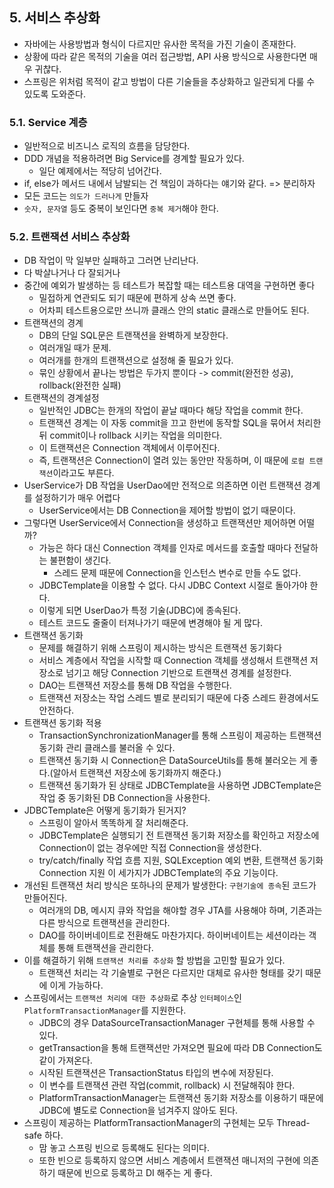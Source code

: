 ## 5. 서비스 추상화
- 자바에는 사용방법과 형식이 다르지만 유사한 목적을 가진 기술이 존재한다.
- 상황에 따라 같은 목적의 기술을 여러 접근방법, API 사용 방식으로 사용한다면 매우 귀찮다.
- 스프링은 위처럼 목적이 같고 방법이 다른 기술들을 추상화하고 일관되게 다룰 수 있도록 도와준다.

### 5.1. Service 계층
- 일반적으로 비즈니스 로직의 흐름을 담당한다.
- DDD 개념을 적용하려면 Big Service를 경계할 필요가 있다.
    - 일단 예제에서는 적당히 넘어간다.
- if, else가 메서드 내에서 남발되는 건 책임이 과하다는 얘기와 같다. => 분리하자
- 모든 코드는 `의도가 드러나게` 만들자
- `숫자, 문자열` 등도 중복이 보인다면 `중복 제거`해야 한다.

### 5.2. 트랜잭션 서비스 추상화
- DB 작업이 막 일부만 실패하고 그러면 난리난다.
- 다 박살나거나 다 잘되거나
- 중간에 예외가 발생하는 등 테스트가 복잡할 때는 테스트용 대역을 구현하면 좋다
    - 밀접하게 연관되도 되기 때문에 편하게 상속 쓰면 좋다.
    - 어차피 테스트용으로만 쓰니까 클래스 안의 static 클래스로 만들어도 된다. 
- 트랜잭션의 경계
    - DB의 단일 SQL문은 트랜잭션을 완벽하게 보장한다.
    - 여러개일 때가 문제.
    - 여러개를 한개의 트랜잭션으로 설정해 줄 필요가 있다.
    - 묶인 상황에서 끝나는 방법은 두가지 뿐이다 -> commit(완전한 성공), rollback(완전한 실패)
- 트랜잭션의 경계설정
    - 일반적인 JDBC는 한개의 작업이 끝날 때마다 해당 작업을 commit 한다.
    - 트랜잭션 경계는 이 자동 commit을 끄고 한번에 동작할 SQL을 묶어서 처리한 뒤 commit이나 rollback 시키는 작업을 의미한다.
    - 이 트랜잭션은 Connection 객체에서 이루어진다.
    - 즉, 트랜잭션은 Connection이 열려 있는 동안만 작동하며, 이 때문에 `로컬 트랜잭션`이라고도 부른다.
- UserService가 DB 작업을 UserDao에만 전적으로 의존하면 이런 트랜잭션 경계를 설정하기가 매우 어렵다
    - UserService에서는 DB Connection을 제어할 방법이 없기 때문이다.
- 그렇다면 UserService에서 Connection을 생성하고 트랜잭션만 제어하면 어떨까?
    - 가능은 하다 대신 Connection 객체를 인자로 메서드를 호출할 때마다 전달하는 불편함이 생긴다.
        - 스레드 문제 때문에 Connection을 인스턴스 변수로 만들 수도 없다.
    - JDBCTemplate을 이용할 수 없다. 다시 JDBC Context 시절로 돌아가야 한다.
    - 이렇게 되면 UserDao가 특정 기술(JDBC)에 종속된다.
    - 테스트 코드도 줄줄이 터져나가기 때문에 변경해야 될 게 많다.
- 트랜잭션 동기화
    - 문제를 해결하기 위해 스프링이 제시하는 방식은 트랜잭션 동기화다
    - 서비스 계층에서 작업을 시작할 때 Connection 객체를 생성해서 트랜잭션 저장소로 넘기고 해당 Connection 기반으로 트랜잭션 경계를 설정한다.
    - DAO는 트랜잭션 저장소를 통해 DB 작업을 수행한다.
    - 트랜잭션 저장소는 작업 스레드 별로 분리되기 때문에 다중 스레드 환경에서도 안전하다.
- 트랜잭션 동기화 적용
    - TransactionSynchronizationManager를 통해 스프링이 제공하는 트랜잭션 동기화 관리 클래스를 불러올 수 있다.
    - 트랜잭션 동기화 시 Connection은 DataSourceUtils를 통해 불러오는 게 좋다.(알아서 트랜잭션 저장소에 동기화까지 해준다.)
    - 트랜잭션 동기화가 된 상태로 JDBCTemplate을 사용하면 JDBCTemplate은 작업 중 동기화된 DB Connection을 사용한다.
- JDBCTemplate은 어떻게 동기화가 된거지?
    - 스프링이 알아서 똑똑하게 잘 처리해준다.
    - JDBCTemplate은 실행되기 전 트랜잭션 동기화 저장소를 확인하고 저장소에 Connection이 없는 경우에만 직접 Connection을 생성한다.
    - try/catch/finally 작업 흐름 지원, SQLException 예외 변환, 트랜잭션 동기화 Connection 지원 이 세가지가 JDBCTemplate의 주요 기능이다.
- 개선된 트랜잭션 처리 방식은 또하나의 문제가 발생한다: `구현기술에 종속`된 코드가 만들어진다.
    - 여러개의 DB, 메시지 큐와 작업을 해야할 경우 JTA를 사용해야 하며, 기존과는 다른 방식으로 트랜잭션을 관리한다.
    - DAO를 하이버네이트로 전환해도 마찬가지다. 하이버네이트는 세션이라는 객체를 통해 트랜잭션을 관리한다.
- 이를 해결하기 위해 `트랜잭션 처리를 추상화` 할 방법을 고민할 필요가 있다.
    - 트랜잭션 처리는 각 기술별로 구현은 다르지만 대체로 유사한 형태를 갖기 때문에 이게 가능하다.
- 스프링에서는 `트랜잭션 처리에 대한 추상화`로 추상 `인터페이스`인 `PlatformTransactionManager`를 지원한다.
    - JDBC의 경우 DataSourceTransactionManager 구현체를 통해 사용할 수 있다.
    - getTransaction을 통해 트랜잭션만 가져오면 필요에 따라 DB Connection도 같이 가져온다.
    - 시작된 트랜잭션은 TransactionStatus 타입의 변수에 저장된다.
    - 이 변수를 트랜잭션 관련 작업(commit, rollback) 시 전달해줘야 한다.
    - PlatformTransactionManager는 트랜잭션 동기화 저장소를 이용하기 때문에 JDBC에 별도로 Connection을 넘겨주지 않아도 된다.
- 스프링이 제공하는 PlatformTransactionManager의 구현체는 모두 Thread-safe 하다.
    - 맘 놓고 스프링 빈으로 등록해도 된다는 의미다.
    - 또한 빈으로 등록하지 않으면 서비스 계층에서 트랜잭션 매니저의 구현에 의존하기 때문에 빈으로 등록하고 DI 해주는 게 좋다.
